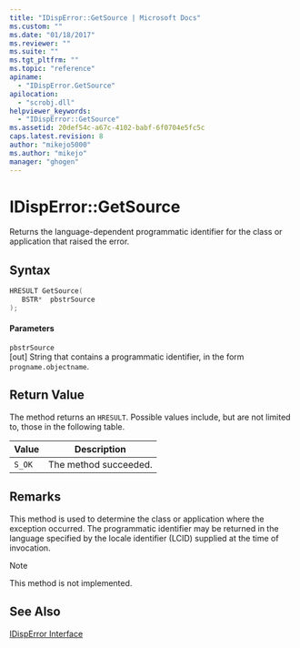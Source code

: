 ```yaml
---
title: "IDispError::GetSource | Microsoft Docs"
ms.custom: ""
ms.date: "01/18/2017"
ms.reviewer: ""
ms.suite: ""
ms.tgt_pltfrm: ""
ms.topic: "reference"
apiname: 
  - "IDispError.GetSource"
apilocation: 
  - "scrobj.dll"
helpviewer_keywords: 
  - "IDispError::GetSource"
ms.assetid: 20def54c-a67c-4102-babf-6f0704e5fc5c
caps.latest.revision: 8
author: "mikejo5000"
ms.author: "mikejo"
manager: "ghogen"
---
```

# IDispError::GetSource
Returns the language-dependent programmatic identifier for the class or application that raised the error.  
  
## Syntax  
  
```cpp
HRESULT GetSource(  
   BSTR*  pbstrSource  
);  
```  
  
#### Parameters  
 `pbstrSource`  
 [out] String that contains a programmatic identifier, in the form `progname.objectname`.  
  
## Return Value  
 The method returns an `HRESULT`. Possible values include, but are not limited to, those in the following table.  
  
|Value|Description|  
|-----------|-----------------|  
|`S_OK`|The method succeeded.|  
  
## Remarks  
 This method is used to determine the class or application where the exception occurred. The programmatic identifier may be returned in the language specified by the locale identifier (LCID) supplied at the time of invocation.  
  
> [!NOTE]
> This method is not implemented.  
  
## See Also  
 [IDispError Interface](../../winscript/reference/idisperror-interface.md)